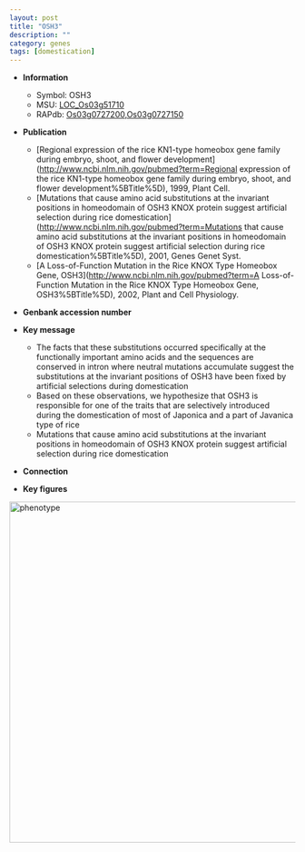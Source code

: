 ```yaml
---
layout: post
title: "OSH3"
description: ""
category: genes
tags: [domestication]
---
```


* **Information**  
    + Symbol: OSH3  
    + MSU: [LOC_Os03g51710](http://rice.plantbiology.msu.edu/cgi-bin/ORF_infopage.cgi?orf=LOC_Os03g51710)  
    + RAPdb: [Os03g0727200](http://rapdb.dna.affrc.go.jp/viewer/gbrowse_details/irgsp1?name=Os03g0727200),[Os03g0727150](http://rapdb.dna.affrc.go.jp/viewer/gbrowse_details/irgsp1?name=Os03g0727150)  

* **Publication**  
    + [Regional expression of the rice KN1-type homeobox gene family during embryo, shoot, and flower development](http://www.ncbi.nlm.nih.gov/pubmed?term=Regional expression of the rice KN1-type homeobox gene family during embryo, shoot, and flower development%5BTitle%5D), 1999, Plant Cell.
    + [Mutations that cause amino acid substitutions at the invariant positions in homeodomain of OSH3 KNOX protein suggest artificial selection during rice domestication](http://www.ncbi.nlm.nih.gov/pubmed?term=Mutations that cause amino acid substitutions at the invariant positions in homeodomain of OSH3 KNOX protein suggest artificial selection during rice domestication%5BTitle%5D), 2001, Genes Genet Syst.
    + [A Loss-of-Function Mutation in the Rice KNOX Type Homeobox Gene, OSH3](http://www.ncbi.nlm.nih.gov/pubmed?term=A Loss-of-Function Mutation in the Rice KNOX Type Homeobox Gene, OSH3%5BTitle%5D), 2002, Plant and Cell Physiology.

* **Genbank accession number**  

* **Key message**  
    + The facts that these substitutions occurred specifically at the functionally important amino acids and the sequences are conserved in intron where neutral mutations accumulate suggest the substitutions at the invariant positions of OSH3 have been fixed by artificial selections during domestication
    + Based on these observations, we hypothesize that OSH3 is responsible for one of the traits that are selectively introduced during the domestication of most of Japonica and a part of Javanica type of rice
    + Mutations that cause amino acid substitutions at the invariant positions in homeodomain of OSH3 KNOX protein suggest artificial selection during rice domestication

* **Connection**  

* **Key figures**  
<img src="http://ricencode.github.io/images/OSH3.pheno.png" alt="phenotype"  style="width: 600px;"/>



